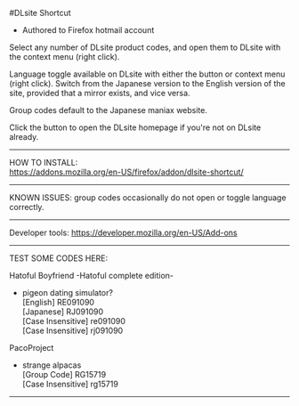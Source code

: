 #DLsite Shortcut 
- Authored to Firefox hotmail account

Select any number of DLsite product codes, and open them to DLsite with the context menu (right click).

Language toggle available on DLsite with either the button or context menu (right click).
Switch from the Japanese version to the English version of the site, provided that a mirror exists, and vice versa.

Group codes default to the Japanese maniax website.

Click the button to open the DLsite homepage if you're not on DLsite already.
*************************************************************

HOW TO INSTALL:  
https://addons.mozilla.org/en-US/firefox/addon/dlsite-shortcut/

*************************************************************
KNOWN ISSUES: group codes occasionally do not open or toggle language correctly.
*************************************************************

Developer tools: 
https://developer.mozilla.org/en-US/Add-ons

*************************************************************

TEST SOME CODES HERE:

Hatoful Boyfriend -Hatoful complete edition-  
- pigeon dating simulator?  
[English]  RE091090  
[Japanese] RJ091090  
[Case Insensitive] re091090  
[Case Insensitive] rj091090  

PacoProject  
- strange alpacas  
[Group Code]        RG15719  
[Case Insensitive]  rg15719  

*************************************************************

